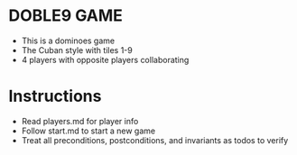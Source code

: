 # DOBLE9 GAME

- This is a dominoes game
- The Cuban style with tiles 1-9
- 4 players with opposite players collaborating

# Instructions

- Read players.md for player info
- Follow start.md to start a new game
- Treat all preconditions, postconditions, and invariants as todos to verify